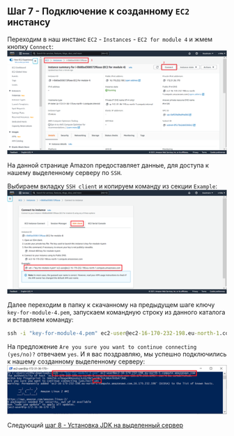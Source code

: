## Шаг 7 - Подключение к созданному `EC2` инстансу
Переходим в наш инстанс `EC2` - `Instances` - `EC2 for module 4` и жмем кнопку `Connect`:
![EC2 - Connect](../content/ec2_connect.png)

На данной странице Amazon предоставляет данные, для доступа к нашему выделенному серверу по `SSH`.

Выбираем вкладку `SSH client` и копируем команду из секции `Example`:
![EC2 - ssh](../content/ec2_ssh.png)

Далее переходим в папку к скачанному на предыдущем шаге ключу `key-for-module-4.pem`, запускаем командную строку из данного каталога и вставляем команду:
```cmd
ssh -i "key-for-module-4.pem" ec2-user@ec2-16-170-232-198.eu-north-1.compute.amazonaws.com
```

На предложение `Are you sure you want to continue connecting (yes/no)?` отвечаем `yes`. И я вас поздравляю, мы успешно подключились к нашему созданному выделенному серверу:
![EC2 - cmd](../content/ec2_cmd.png)

Следующий [шаг 8 - Установка JDK на выделенный сервер](step-8_installing-the-JDK-on-a-dedicated-server.md)
